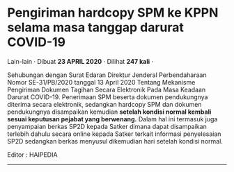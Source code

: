 Pengiriman hardcopy SPM ke KPPN selama masa tanggap darurat COVID-19
====================================================================

Lain-lain · Dibuat **23 APRIL 2020** · Dilihat **247 kali** ·

Sehubungan dengan Surat Edaran Direktur Jenderal Perbendaharaan Nomor SE-31/PB/2020 tanggal 13 April 2020 Tentang Mekanisme Pengiriman Dokumen Tagihan Secara Elektronik Pada Masa Keadaan Darurat COVID-19. Penerimaan SPM beserta dokumen pendukungnya diterima secara elektronik, sedangkan hardcopy SPM dan dokumen pendukungnya disampaikan kemudian **setelah kondisi normal kembali sesuai keputusan pejabat yang berwenang.** Dalam hal ini termasuk juga penyampaian berkas SP2D kepada Satker dimana dapat disampaikan terlebih dahulu secara online kepada Satker terkait informasi penyelesaian SP2D sedangkan berkas menyusul dikemudian hari setelah kondisi normal.  
  
  
Editor : HAIPEDIA

  

  
  
  

* * *
